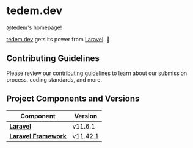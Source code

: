 # tedem.dev

[@tedem](https://github.com/tedem)'s homepage!

[tedem.dev](https://tedem.dev/) gets its power from [Laravel](https://laravel.com/). 🚀

## Contributing Guidelines

Please review our [contributing guidelines](https://github.com/tedem/tedem/blob/main/docs/CONTRIBUTING.md) to learn about our submission process, coding standards, and more.

## Project Components and Versions

| **Component**                                                 | **Version** |
| ------------------------------------------------------------- | ----------- |
| **[Laravel](https://github.com/laravel/laravel)**             | v11.6.1     |
| **[Laravel Framework](https://github.com/laravel/framework)** | v11.42.1    |
